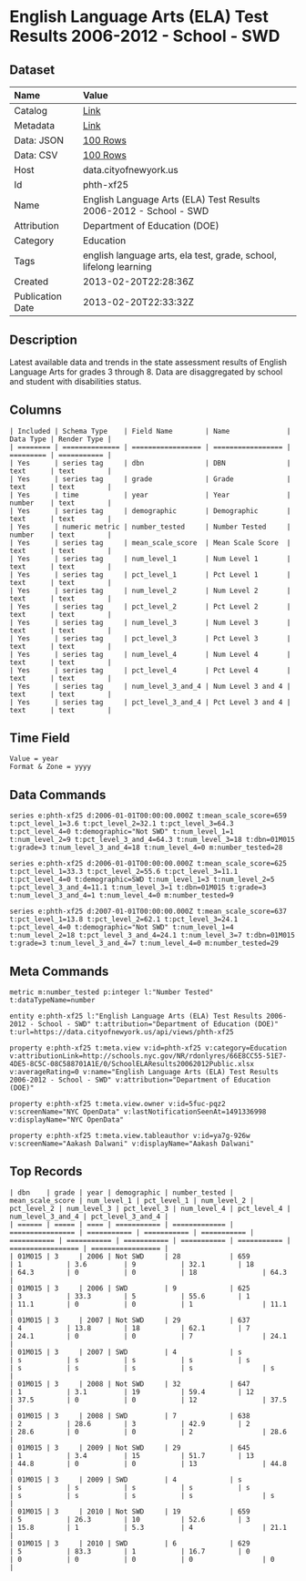 # English Language Arts (ELA) Test Results 2006-2012 - School - SWD

## Dataset

| Name | Value |
| :--- | :---- |
| Catalog | [Link](https://catalog.data.gov/dataset/english-language-arts-ela-test-results-2006-2012-school-swd-314d5) |
| Metadata | [Link](https://data.cityofnewyork.us/api/views/phth-xf25) |
| Data: JSON | [100 Rows](https://data.cityofnewyork.us/api/views/phth-xf25/rows.json?max_rows=100) |
| Data: CSV | [100 Rows](https://data.cityofnewyork.us/api/views/phth-xf25/rows.csv?max_rows=100) |
| Host | data.cityofnewyork.us |
| Id | phth-xf25 |
| Name | English Language Arts (ELA) Test Results 2006-2012 - School - SWD |
| Attribution | Department of Education (DOE) |
| Category | Education |
| Tags | english language arts, ela test, grade, school, lifelong learning |
| Created | 2013-02-20T22:28:36Z |
| Publication Date | 2013-02-20T22:33:32Z |

## Description

Latest available data and trends in the state assessment results of English Language Arts for grades 3 through 8. Data are disaggregated by school and student with disabilities status.

## Columns

```ls
| Included | Schema Type    | Field Name        | Name              | Data Type | Render Type |
| ======== | ============== | ================= | ================= | ========= | =========== |
| Yes      | series tag     | dbn               | DBN               | text      | text        |
| Yes      | series tag     | grade             | Grade             | text      | text        |
| Yes      | time           | year              | Year              | number    | text        |
| Yes      | series tag     | demographic       | Demographic       | text      | text        |
| Yes      | numeric metric | number_tested     | Number Tested     | number    | text        |
| Yes      | series tag     | mean_scale_score  | Mean Scale Score  | text      | text        |
| Yes      | series tag     | num_level_1       | Num Level 1       | text      | text        |
| Yes      | series tag     | pct_level_1       | Pct Level 1       | text      | text        |
| Yes      | series tag     | num_level_2       | Num Level 2       | text      | text        |
| Yes      | series tag     | pct_level_2       | Pct Level 2       | text      | text        |
| Yes      | series tag     | num_level_3       | Num Level 3       | text      | text        |
| Yes      | series tag     | pct_level_3       | Pct Level 3       | text      | text        |
| Yes      | series tag     | num_level_4       | Num Level 4       | text      | text        |
| Yes      | series tag     | pct_level_4       | Pct Level 4       | text      | text        |
| Yes      | series tag     | num_level_3_and_4 | Num Level 3 and 4 | text      | text        |
| Yes      | series tag     | pct_level_3_and_4 | Pct Level 3 and 4 | text      | text        |
```

## Time Field

```ls
Value = year
Format & Zone = yyyy
```

## Data Commands

```ls
series e:phth-xf25 d:2006-01-01T00:00:00.000Z t:mean_scale_score=659 t:pct_level_1=3.6 t:pct_level_2=32.1 t:pct_level_3=64.3 t:pct_level_4=0 t:demographic="Not SWD" t:num_level_1=1 t:num_level_2=9 t:pct_level_3_and_4=64.3 t:num_level_3=18 t:dbn=01M015 t:grade=3 t:num_level_3_and_4=18 t:num_level_4=0 m:number_tested=28

series e:phth-xf25 d:2006-01-01T00:00:00.000Z t:mean_scale_score=625 t:pct_level_1=33.3 t:pct_level_2=55.6 t:pct_level_3=11.1 t:pct_level_4=0 t:demographic=SWD t:num_level_1=3 t:num_level_2=5 t:pct_level_3_and_4=11.1 t:num_level_3=1 t:dbn=01M015 t:grade=3 t:num_level_3_and_4=1 t:num_level_4=0 m:number_tested=9

series e:phth-xf25 d:2007-01-01T00:00:00.000Z t:mean_scale_score=637 t:pct_level_1=13.8 t:pct_level_2=62.1 t:pct_level_3=24.1 t:pct_level_4=0 t:demographic="Not SWD" t:num_level_1=4 t:num_level_2=18 t:pct_level_3_and_4=24.1 t:num_level_3=7 t:dbn=01M015 t:grade=3 t:num_level_3_and_4=7 t:num_level_4=0 m:number_tested=29
```

## Meta Commands

```ls
metric m:number_tested p:integer l:"Number Tested" t:dataTypeName=number

entity e:phth-xf25 l:"English Language Arts (ELA) Test Results 2006-2012 - School - SWD" t:attribution="Department of Education (DOE)" t:url=https://data.cityofnewyork.us/api/views/phth-xf25

property e:phth-xf25 t:meta.view v:id=phth-xf25 v:category=Education v:attributionLink=http://schools.nyc.gov/NR/rdonlyres/66E8CC55-51E7-4DE5-8C5C-08C588701A1E/0/SchoolELAResults20062012Public.xlsx v:averageRating=0 v:name="English Language Arts (ELA) Test Results 2006-2012 - School - SWD" v:attribution="Department of Education (DOE)"

property e:phth-xf25 t:meta.view.owner v:id=5fuc-pqz2 v:screenName="NYC OpenData" v:lastNotificationSeenAt=1491336998 v:displayName="NYC OpenData"

property e:phth-xf25 t:meta.view.tableauthor v:id=ya7g-926w v:screenName="Aakash Dalwani" v:displayName="Aakash Dalwani"
```

## Top Records

```ls
| dbn    | grade | year | demographic | number_tested | mean_scale_score | num_level_1 | pct_level_1 | num_level_2 | pct_level_2 | num_level_3 | pct_level_3 | num_level_4 | pct_level_4 | num_level_3_and_4 | pct_level_3_and_4 | 
| ====== | ===== | ==== | =========== | ============= | ================ | =========== | =========== | =========== | =========== | =========== | =========== | =========== | =========== | ================= | ================= | 
| 01M015 | 3     | 2006 | Not SWD     | 28            | 659              | 1           | 3.6         | 9           | 32.1        | 18          | 64.3        | 0           | 0           | 18                | 64.3              | 
| 01M015 | 3     | 2006 | SWD         | 9             | 625              | 3           | 33.3        | 5           | 55.6        | 1           | 11.1        | 0           | 0           | 1                 | 11.1              | 
| 01M015 | 3     | 2007 | Not SWD     | 29            | 637              | 4           | 13.8        | 18          | 62.1        | 7           | 24.1        | 0           | 0           | 7                 | 24.1              | 
| 01M015 | 3     | 2007 | SWD         | 4             | s                | s           | s           | s           | s           | s           | s           | s           | s           | s                 | s                 | 
| 01M015 | 3     | 2008 | Not SWD     | 32            | 647              | 1           | 3.1         | 19          | 59.4        | 12          | 37.5        | 0           | 0           | 12                | 37.5              | 
| 01M015 | 3     | 2008 | SWD         | 7             | 638              | 2           | 28.6        | 3           | 42.9        | 2           | 28.6        | 0           | 0           | 2                 | 28.6              | 
| 01M015 | 3     | 2009 | Not SWD     | 29            | 645              | 1           | 3.4         | 15          | 51.7        | 13          | 44.8        | 0           | 0           | 13                | 44.8              | 
| 01M015 | 3     | 2009 | SWD         | 4             | s                | s           | s           | s           | s           | s           | s           | s           | s           | s                 | s                 | 
| 01M015 | 3     | 2010 | Not SWD     | 19            | 659              | 5           | 26.3        | 10          | 52.6        | 3           | 15.8        | 1           | 5.3         | 4                 | 21.1              | 
| 01M015 | 3     | 2010 | SWD         | 6             | 629              | 5           | 83.3        | 1           | 16.7        | 0           | 0           | 0           | 0           | 0                 | 0                 | 
```